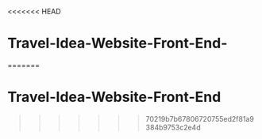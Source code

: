<<<<<<< HEAD
# Travel-Idea-Website-Front-End-
=======
# Travel-Idea-Website-Front-End
>>>>>>> 70219b7b67806720755ed2f81a9384b9753c2e4d
